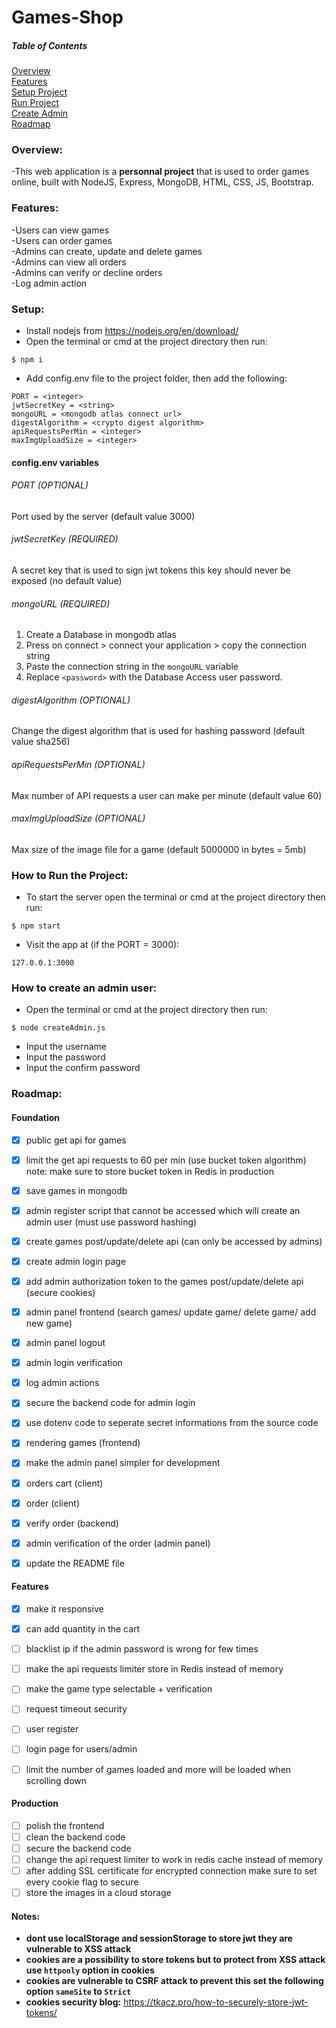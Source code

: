 # Games-Shop

##### Table of Contents  
[Overview](#overview) <br>
[Features](#features) <br>
[Setup Project](#setup) <br>
[Run Project](#run) <br>
[Create Admin](#createAdmin) <br>
[Roadmap](#roadmap) <br>


<a name="overview"/>

### Overview:
-This web application is a <b> personnal project </b> that is used to order games online, built with NodeJS, Express, MongoDB, HTML, CSS, JS, Bootstrap.

<a name="features"/>

### Features:
-Users can view games <br>
-Users can order games <br>
-Admins can create, update and delete games  <br>
-Admins can view all orders <br>
-Admins can verify or decline orders <br>
-Log admin action <br>

<a name="setup"/>

### Setup:
- Install nodejs from https://nodejs.org/en/download/
- Open the terminal or cmd at the project directory then run:
```
$ npm i
```
- Add config.env file to the project folder, then add the following:
```
PORT = <integer>
jwtSecretKey = <string>
mongoURL = <mongodb atlas connect url>
digestAlgorithm = <crypto digest algorithm>
apiRequestsPerMin = <integer> 
maxImgUploadSize = <integer>
```
#### config.env variables
###### PORT (OPTIONAL)
Port used by the server (default value 3000)
###### jwtSecretKey (REQUIRED)
A secret key that is used to sign jwt tokens this key should never be exposed (no default value)
###### mongoURL (REQUIRED)
1. Create a Database in mongodb atlas
2. Press on connect > connect your application > copy the connection string
3. Paste the connection string in the `mongoURL` variable
4. Replace `<password>` with the Database Access user password.
###### digestAlgorithm (OPTIONAL)
Change the digest algorithm that is used for hashing password (default value sha256)
###### apiRequestsPerMin (OPTIONAL)
Max number of API requests a user can make per minute (default value 60)
###### maxImgUploadSize (OPTIONAL)
Max size of the image file for a game (default 5000000 in bytes = 5mb)


<a name="run"/>

### How to Run the Project:
- To start the server open the terminal or cmd at the project directory then run:
```
$ npm start
```
- Visit the app at (if the PORT = 3000):
```
127.0.0.1:3000
```

<a name="createAdmin"/>

### How to create an admin user:
- Open the terminal or cmd at the project directory then run:
```
$ node createAdmin.js
```
- Input the username 
- Input the password 
- Input the confirm password


<a name="roadmap"/>

### Roadmap:
#### Foundation

- [x] public get api for games
- [x] limit the get api requests to 60 per min (use bucket token algorithm) note: make sure to store bucket token in Redis in production
- [x] save games in mongodb
- [x] admin register script that cannot be accessed which will create an admin user (must use password hashing)
- [x] create games post/update/delete api (can only be accessed by admins)
- [x] create admin login page
- [x] add admin authorization token to the games post/update/delete api (secure cookies)
- [x] admin panel frontend (search games/ update game/ delete game/ add new game)
- [x] admin panel logout
- [x] admin login verification
- [x] log admin actions
- [x] secure the backend code for admin login
- [x] use dotenv code to seperate secret informations from the source code
- [x] rendering games (frontend)
- [x] make the admin panel simpler for development
- [x] orders cart (client)
- [x] order (client) 
- [x] verify order (backend)
- [x] admin verification of the order (admin panel) 
- [x] update the README file


#### Features
- [x] make it responsive
- [x] can add quantity in the cart
- [ ] blacklist ip if the admin password is wrong for few times
- [ ] make the api requests limiter store in Redis instead of memory
- [ ] make the game type selectable + verification
- [ ] request timeout security
- [ ] user register
- [ ] login page for users/admin
- [ ] limit the number of games loaded and more will be loaded when scrolling down


#### Production
- [ ] polish the frontend
- [ ] clean the backend code
- [ ] secure the backend code
- [ ] change the api request limiter to work in redis cache instead of memory
- [ ] after adding SSL certificate for encrypted connection make sure to set every cookie flag to secure
- [ ] store the images in a cloud storage

#### Notes:

- **dont use localStorage and sessionStorage to store jwt they are vulnerable to XSS attack**
- **cookies are a possibility to store tokens but to protect from XSS attack use `httponly` option in cookies**
- **cookies are vulnerable to CSRF attack to prevent this set the following option  `sameSite` to `Strict`**
- **cookies security blog:** https://tkacz.pro/how-to-securely-store-jwt-tokens/
